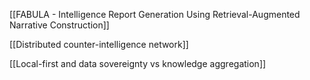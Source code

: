 [[FABULA - Intelligence Report Generation Using Retrieval-Augmented Narrative Construction]] 

[[Distributed counter-intelligence network]]

[[Local-first and data sovereignty vs knowledge aggregation]]